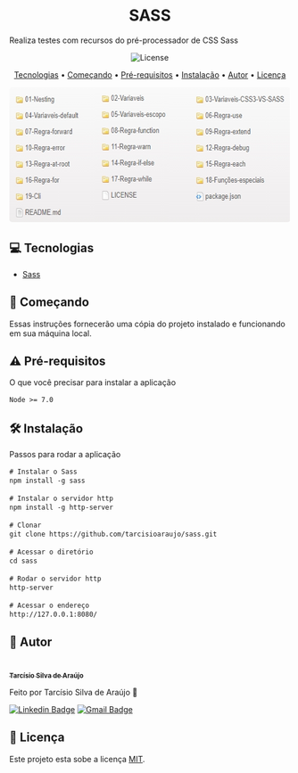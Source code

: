 <h1 align="center">SASS</h1>

Realiza testes com recursos do pré-processador de CSS Sass

<p align="center">	
	<img src="https://img.shields.io/github/license/tarcisioaraujo/sass" alt="License">	 
</p>

<p align="center">
	<a href="#computer-tecnologias">Tecnologias</a> •		
	<a href="#runner-começando">Começando</a> •
	<a href="#warning-pré-requisitos">Pré-requisitos</a> •	
	<a href="#hammer_and_wrench-instalação">Instalação</a> •	
	<a href="#construction_worker-autor">Autor</a> •
	<a href="#memo-licença">Licença</a>
</p>

<p align="center">
	<kbd>
		<img alt="Recursos Sass" title="#RecursosSass" width="608" height="242" style="border-radius: 5px" src="./assets/recursos_sass.png">
	</kbd>
</p>

## :computer: Tecnologias 

- [Sass](https://sass-lang.com/)

## :runner: Começando 

Essas instruções fornecerão uma cópia do projeto instalado e funcionando em sua máquina local.

## :warning: Pré-requisitos 

O que você precisar para instalar a aplicação

```
Node >= 7.0
```

## :hammer_and_wrench: Instalação

Passos para rodar a aplicação

```
# Instalar o Sass
npm install -g sass

# Instalar o servidor http
npm install -g http-server

# Clonar
git clone https://github.com/tarcisioaraujo/sass.git

# Acessar o diretório
cd sass

# Rodar o servidor http
http-server

# Acessar o endereço 
http://127.0.0.1:8080/
```

## :construction_worker: Autor

<a href="https://github.com/tarcisioaraujo">
 <img style="border-radius: 50%;" src="https://avatars.githubusercontent.com/u/47223046?v=4" width="100px;" alt=""/>
 <br />
 <sub><b>Tarcísio Silva de Araújo</b></sub></a> <a href="https://github.com/tarcisioaraujo" title="GitHub"></a>

Feito por Tarcísio Silva de Araújo 👋

[![Linkedin Badge](https://img.shields.io/badge/-Tarcísio-blue?style=flat-square&logo=Linkedin&logoColor=white&link=https://www.linkedin.com/in/tarcisiosaraujo/)](https://www.linkedin.com/in/tarcisiosaraujo/) 
[![Gmail Badge](https://img.shields.io/badge/-tarcisio.saraujo@gmail.com-c14438?style=flat-square&logo=Gmail&logoColor=white&link=mailto:tarcisio.saraujo@gmail.com)](mailto:tarcisio.saraujo@gmail.com)

## :memo: Licença

Este projeto esta sobe a licença [MIT](./LICENSE).